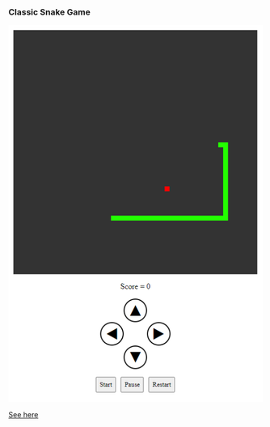 ### Classic Snake Game

![snake](snake.png)

[See here](https://hlaingminoo78.github.io/game_snake_classic/)
